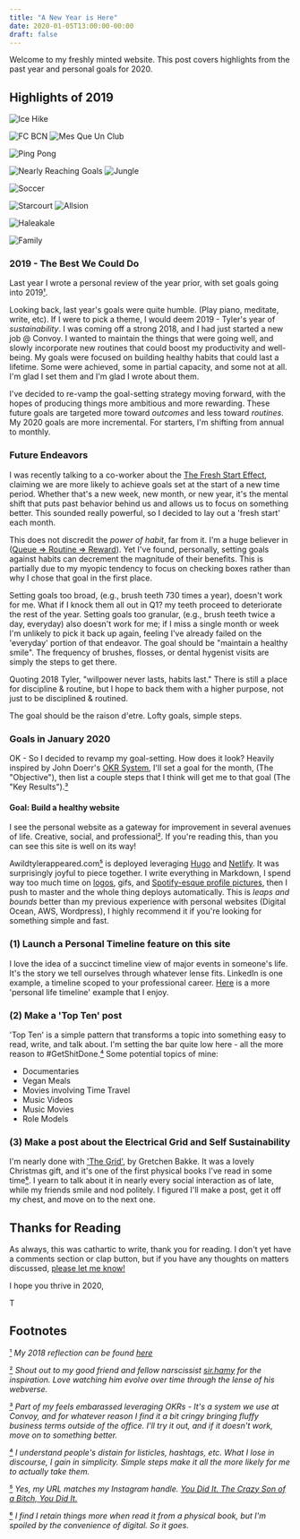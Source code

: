 ```yaml
---
title: "A New Year is Here"
date: 2020-01-05T13:00:00-00:00
draft: false
---
```

Welcome to my freshly minted website. This post covers highlights from the past year and personal goals for 2020.

## Highlights of 2019

![Ice Hike](/images/2020-january/icehike.gif)

![FC BCN](/images/2020-january/smallbcn.gif)
![Mes Que Un Club](/images/2020-january/stadium.gif)

![Ping Pong](/images/2020-january/pingpong.gif)

![Nearly Reaching Goals](/images/2020-january/climb.gif)
![Jungle](/images/2020-january/jungle.gif)

![Soccer](/images/2020-january/justin.gif)

![Starcourt](/images/2020-january/starcourt.gif)
![Allsion](/images/2020-january/allisontiny.gif)

![Haleakale](/images/2020-january/haleakale.gif)

![Family](/images/2020-january/smallfamily.gif)

### 2019 - The Best We Could Do

Last year I wrote a personal review of the year prior, with set goals going into 2019[¹](#1).

Looking back, last year's goals were quite humble. (Play piano, meditate, write, etc). If I were to pick a theme, I would deem 2019 - Tyler's year of *sustainability*. I was coming off a strong 2018, and I had just started a new job @ Convoy. I wanted to maintain the things that were going well, and slowly incorporate new routines that could boost my productivity and well-being. My goals were focused on building healthy habits that could last a lifetime. Some were achieved, some in partial capacity, and some not at all. I'm glad I set them and I'm glad I wrote about them.

I've decided to re-vamp the goal-setting strategy moving forward, with the hopes of producing things more ambitious and more rewarding. These future goals are targeted more toward *outcomes* and less toward *routines*. My 2020 goals are more incremental. For starters, I'm shifting from annual to monthly.

### Future Endeavors

I was recently talking to a co-worker about the [The Fresh Start Effect](https://faculty.wharton.upenn.edu/wp-content/uploads/2014/06/Dai_Fresh_Start_2014_Mgmt_Sci.pdf), claiming we are more likely to achieve goals set at the start of a new time period. Whether that's a new week, new month, or new year, it's the mental shift that puts past behavior behind us and allows us to focus on something better. This sounded really powerful, so I decided to lay out a 'fresh start' each month.

This does not discredit the *power of habit*, far from it. I'm a huge believer in ([Queue => Routine => Reward](https://www.goodreads.com/book/show/12609433-the-power-of-habit)). Yet I've found, personally, setting goals against habits can decrement the magnitude of their benefits. This is partially due to my myopic tendency to focus on checking boxes rather than why I chose that goal in the first place.

Setting goals too broad, (e.g., brush teeth 730 times a year), doesn't work for me. What if I knock them all out in Q1? my teeth proceed to deteriorate the rest of the year. Setting goals too granular, (e.g., brush teeth twice a day, everyday) also doesn't work for me; if I miss a single month or week I'm unlikely to pick it back up again, feeling I've already failed on the 'everyday' portion of that endeavor. The goal should be "maintain a healthy smile". The frequency of brushes, flosses, or dental hygenist visits are simply the steps to get there.

Quoting 2018 Tyler, "willpower never lasts, habits last." There is still a place for discipline & routine, but I hope to back them with a higher purpose, not just to be disciplined & routined.

The goal should be the raison d'etre. Lofty goals, simple steps.

### Goals in January 2020

OK - So I decided to revamp my goal-setting. How does it look? Heavily inspired by John Doerr's [OKR System](https://www.goodreads.com/book/show/39286958-measure-what-matters), I'll set a goal for the month, (The "Objective"), then list a couple steps that I think will get me to that goal (The "Key Results").[³](#3)

#### Goal: Build a healthy website

I see the personal website as a gateway for improvement in several avenues of life. Creative, social, and professional[²](#2). If you're reading this, than you can see this site is well on its way!

Awildtylerappeared.com[⁵](#6) is deployed leveraging [Hugo](https://gohugo.io/) and [Netlify](https://www.netlify.com/). It was surprisingly joyful to piece together. I write everything in Markdown, I spend way too much time on [logos](https://www.awildtylerappeared.com/images/t-logo.png), gifs, and [Spotify-esque profile pictures](https://www.awildtylerappeared.com/images/this-is-ty.png), then I push to master and the whole thing deploys automatically. This is _leaps and bounds_ better than my previous experience with personal websites (Digital Ocean, AWS, Wordpress), I highly recommend it if you're looking for something simple and fast.

### (1) Launch a Personal Timeline feature on this site

I love the idea of a succinct timeline view of major events in someone's life. It's the story we tell ourselves through whatever lense fits. LinkedIn is one example,  a timeline scoped to your professional career. [Here](https://www.dkthehuman.com/about/) is a more 'personal life timeline' example that I enjoy.

### (2) Make a 'Top Ten' post

'Top Ten' is a simple pattern that transforms a topic into something easy to read, write, and talk about. I'm setting the bar quite low here - all the more reason to #GetShitDone.[⁴](#4) Some potential topics of mine:

- Documentaries
- Vegan Meals
- Movies involving Time Travel
- Music Videos
- Music Movies
- Role Models

### (3) Make a post about the Electrical Grid and Self Sustainability

I'm nearly done with ['The Grid'](https://www.goodreads.com/book/show/26073005-the-grid), by Gretchen Bakke. It was a lovely Christmas gift, and it's one of the first physical books I've read in some time[⁶](#6). I yearn to talk about it in nearly every social interaction as of late, while my friends smile and nod politely. I figured I'll make a post, get it off my chest, and move on to the next one.

## Thanks for Reading

As always, this was cathartic to write, thank you for reading. I don't yet have a comments section or clap button, but if you have any thoughts on matters discussed, [please let me know!](https://www.instagram.com/awildtylerappeared/)

I hope you thrive in 2020,

T

## Footnotes

[¹](#1) _My 2018 reflection can be found [here](https://medium.com/@awildtylerappeared/my-2018-bb2dac6155af)_

[²](#2) _Shout out to my good friend and fellow narscissist [sir.hamy](https://iamhamy.xyz/) for the inspiration. Love watching him evolve over time through the lense of his webverse._

[³](#3) _Part of my feels embarassed leveraging OKRs - It's a system we use at Convoy, and for whatever reason I find it a bit cringy bringing fluffy business terms outside of the office. I'll try it out, and if it doesn't work, move on to something better._

[⁴](#4) _I understand people's distain for listicles, hashtags, etc. What I lose in discourse, I gain in simplicity. Simple steps make it all the more likely for me to actually take them._

[⁵](#5) _Yes, my URL matches my Instagram handle._ [_You Did It. The Crazy Son of a Bitch, You Did It._](https://i.kym-cdn.com/entries/icons/original/000/031/119/gold1.jpg)

[⁶](#6) _I find I retain things more when read it from a physical book, but I'm spoiled by the convenience of digital. So it goes._